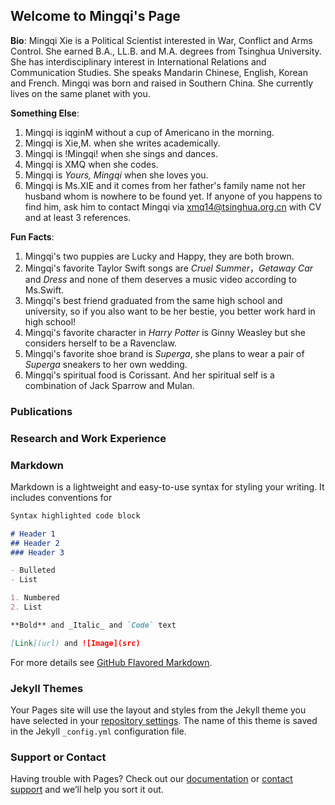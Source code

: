 ## Welcome to Mingqi's Page

**Bio**: Mingqi Xie is a Political Scientist interested in War, Conflict and Arms Control. She earned B.A., LL.B. and M.A. degrees from Tsinghua University. She has interdisciplinary interest in International Relations and Communication Studies. She speaks Mandarin Chinese, English, Korean and French. Mingqi was born and raised in Southern China. She currently lives on the same planet with you.

**Something Else**: 
1. Mingqi is iqginM without a cup of Americano in the morning. 
2. Mingqi is Xie,M. when she writes academically. 
3. Mingqi is !Mingqi! when she sings and dances. 
4. Mingqi is XMQ when she codes. 
5. Mingqi is *Yours, Mingqi* when she loves you. 
6. Mingqi is Ms.XIE and it comes from her father's family name not her husband whom is nowhere to be found yet. If anyone of you happens to find him, ask him to contact Mingqi via [xmq14@tsinghua.org.cn](xmq14@tsinghua.org.cn) with CV and at least 3 references.

**Fun Facts**: 
1. Mingqi's two puppies are Lucky and Happy, they are both brown. 
2. Mingqi's favorite Taylor Swift songs are *Cruel Summer*，*Getaway Car* and *Dress* and none of them deserves a music video according to Ms.Swift. 
3. Mingqi's best friend graduated from the same high school and university, so if you also want to be her bestie, you better work hard in high school! 
4. Mingqi's favorite character in *Harry Potter* is Ginny Weasley but she considers herself to be a Ravenclaw. 
5. Mingqi's favorite shoe brand is *Superga*, she plans to wear a pair of *Superga* sneakers to her own wedding.
6. Mingqi's spiritual food is Corissant. And her spiritual self is a combination of Jack Sparrow and Mulan.

### Publications

### Research and Work Experience

###

### Markdown

Markdown is a lightweight and easy-to-use syntax for styling your writing. It includes conventions for

```markdown
Syntax highlighted code block

# Header 1
## Header 2
### Header 3

- Bulleted
- List

1. Numbered
2. List

**Bold** and _Italic_ and `Code` text

[Link](url) and ![Image](src)
```

For more details see [GitHub Flavored Markdown](https://guides.github.com/features/mastering-markdown/).

### Jekyll Themes

Your Pages site will use the layout and styles from the Jekyll theme you have selected in your [repository settings](https://github.com/mingqi2014/mingqi2014.github.io/settings). The name of this theme is saved in the Jekyll `_config.yml` configuration file.

### Support or Contact

Having trouble with Pages? Check out our [documentation](https://docs.github.com/categories/github-pages-basics/) or [contact support](https://github.com/contact) and we’ll help you sort it out.
